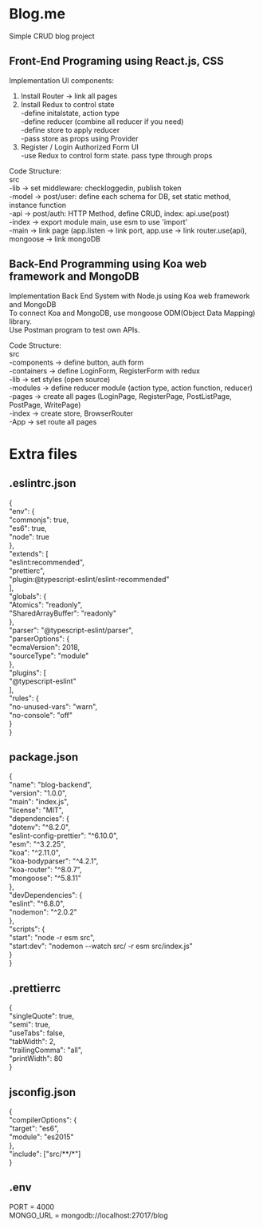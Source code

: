 # Blog.me
Simple CRUD blog project

Front-End Programing using React.js, CSS
------------------------------------------------
Implementation UI components:  
1. Install Router -> link all pages  
2. Install Redux to control state   
   -define initalstate, action type  
   -define reducer (combine all reducer if you need)  
   -define store to apply reducer  
   -pass store as props using Provider  
3. Register / Login Authorized Form UI  
   -use Redux to control form state. pass type through props  
   
Code Structure:  
src   
    -lib -> set middleware: checkloggedin, publish token  
    -model -> post/user: define each schema for DB, set static method, instance function  
    -api -> post/auth: HTTP Method, define CRUD, index: api.use(post)  
    -index -> export module main, use esm to use 'import'  
    -main -> link page (app.listen -> link port, app.use -> link router.use(api), mongoose -> link mongoDB   



Back-End Programming using Koa web framework and MongoDB 
------------------------------------------------------------
Implementation Back End System with Node.js using Koa web framework and MongoDB  
To connect Koa and MongoDB, use mongoose ODM(Object Data Mapping) library.  
Use Postman program to test own APIs.  

Code Structure:  
src   
    -components -> define button, auth form  
    -containers -> define LoginForm, RegisterForm with redux  
    -lib -> set styles (open source)  
    -modules ->  define reducer module (action type, action function, reducer)  
    -pages -> create all pages (LoginPage, RegisterPage, PostListPage, PostPage, WritePage)  
    -index -> create store, BrowserRouter  
    -App -> set route all pages  
    
    
      
# Extra files


 .eslintrc.json
-------------------------------

{  
    "env": {  
        "commonjs": true,  
        "es6": true,  
        "node": true  
    },  
    "extends": [  
        "eslint:recommended",  
        "prettierc",  
        "plugin:@typescript-eslint/eslint-recommended"  
    ],  
    "globals": {  
        "Atomics": "readonly",  
        "SharedArrayBuffer": "readonly"  
    },  
    "parser": "@typescript-eslint/parser",  
    "parserOptions": {  
        "ecmaVersion": 2018,  
        "sourceType": "module"  
    },  
    "plugins": [  
        "@typescript-eslint"  
    ],  
    "rules": {  
        "no-unused-vars": "warn",  
        "no-console": "off"  
    }  
}  
    
 package.json
-------------------------------
{  
  "name": "blog-backend",  
  "version": "1.0.0",  
  "main": "index.js",  
  "license": "MIT",  
  "dependencies": {  
    "dotenv": "^8.2.0",  
    "eslint-config-prettier": "^6.10.0",  
    "esm": "^3.2.25",  
    "koa": "^2.11.0",  
    "koa-bodyparser": "^4.2.1",  
    "koa-router": "^8.0.7",  
    "mongoose": "^5.8.11"  
  },  
  "devDependencies": {  
    "eslint": "^6.8.0",  
    "nodemon": "^2.0.2"  
  },  
  "scripts": {  
    "start": "node -r esm src",  
    "start:dev": "nodemon --watch src/ -r esm src/index.js"  
  }  
}  
 
  
  
 .prettierrc
-------------------------------

{  
    "singleQuote": true,  
    "semi": true,  
    "useTabs": false,  
    "tabWidth": 2,  
    "trailingComma": "all",  
    "printWidth": 80  
}  



 jsconfig.json
-------------------------------
{  
    "compilerOptions": {  
        "target": "es6",  
        "module": "es2015"  
    },  
    "include": ["src/**/*"]  
}  



.env
-------------------------------
PORT = 4000  
MONGO_URL = mongodb://localhost:27017/blog


